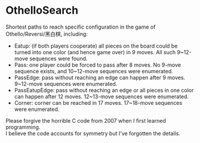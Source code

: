 # OthelloSearch

Shortest paths to reach specific configuration in the game of Othello/Reversi/黑白棋, including:
+ Eatup: (if both players cooperate) all pieces on the board could be turned into one color (and hence game over) in 9 moves. All such 9~12-move sequences were found.
+ Pass: one player could be forced to pass after 8 moves. No 9-move sequence exists, and 10~12-move sequences were enumerated.
+ PassEdge: pass without reaching an edge can happen after 9 moves. 9~12-move sequences were enumerated.
+ PassEatupEdge: pass without reaching an edge or all pieces in one color can happen after 12 moves. 12~13-move sequences were enumerated.
+ Corner: corner can be reached in 17 moves. 17~18-move sequences were enumerated.

Please forgive the horrible C code from 2007 when I first learned programming.\
I believe the code accounts for symmetry but I've forgotten the details.
